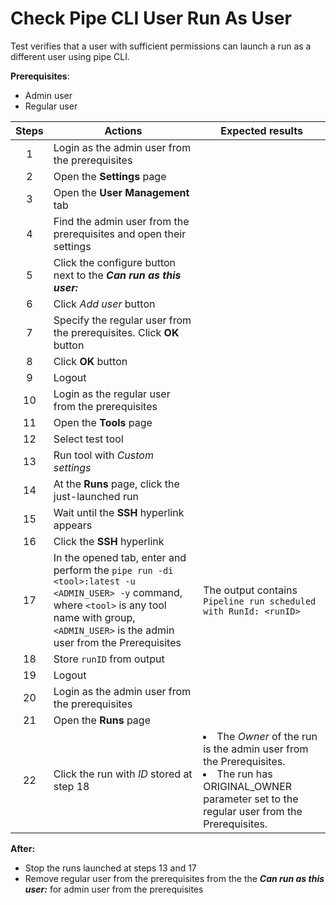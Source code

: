 # Check Pipe CLI User Run As User

Test verifies that a user with sufficient permissions can launch a run as a different user using pipe CLI.

**Prerequisites**:
- Admin user
- Regular user

| Steps | Actions | Expected results |
| :---: | --- | --- |
| 1 | Login as the admin user from the prerequisites | |
| 2 | Open the **Settings** page | |
| 3 | Open the **User Management** tab | |
| 4 | Find the admin user from the prerequisites and open their settings | |
| 5 | Click the configure button next to the ***Can run as this user:***  | |
| 6 | Click *Add user* button | |
| 7 | Specify the regular user from the prerequisites. Click **OK** button | |
| 8 | Click **OK** button | |
| 9 | Logout | |
| 10 | Login as the regular user from the prerequisites | |
| 11 | Open the **Tools** page | |
| 12 | Select test tool | |
| 13 | Run tool with *Custom settings* | |
| 14 | At the **Runs** page, click the just-launched run | |
| 15 | Wait until the **SSH** hyperlink appears | |
| 16 | Click the **SSH** hyperlink | |
| 17 | In the opened tab, enter and perform the `pipe run -di <tool>:latest -u <ADMIN_USER> -y` command, where `<tool>` is any tool name with group, `<ADMIN_USER>` is the admin user from the Prerequisites | The output contains `Pipeline run scheduled with RunId: <runID>` |
| 18 | Store `runID` from output | | 
| 19 | Logout | |
| 20 | Login as the admin user from the prerequisites | |
| 21 | Open the **Runs** page | |
| 22 | Click the run with *ID* stored at step 18 | <li> The *Owner* of the run is the admin user from the Prerequisites. <li> The run has ORIGINAL_OWNER parameter set to the regular user from the Prerequisites. |

**After:**
- Stop the runs launched at steps 13 and 17
- Remove regular user from the prerequisites from the the ***Can run as this user:*** for admin user from the prerequisites
